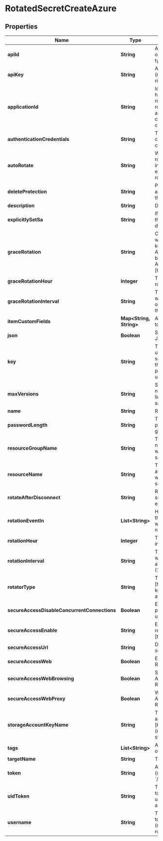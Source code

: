 

# RotatedSecretCreateAzure


## Properties

| Name | Type | Description | Notes |
|------------ | ------------- | ------------- | -------------|
|**apiId** | **String** | API ID to rotate (relevant only for rotator-type&#x3D;api-key) |  [optional] |
|**apiKey** | **String** | API key to rotate (relevant only for rotator-type&#x3D;api-key) |  [optional] |
|**applicationId** | **String** | Id of the azure app that hold the serect to be rotated (relevant only for rotator-type&#x3D;api-key &amp; authentication-credentials&#x3D;use-target-creds) |  [optional] |
|**authenticationCredentials** | **String** | The credentials to connect with use-user-creds/use-target-creds |  [optional] |
|**autoRotate** | **String** | Whether to automatically rotate every --rotation-interval days, or disable existing automatic rotation [true/false] |  [optional] |
|**deleteProtection** | **String** | Protection from accidental deletion of this object [true/false] |  [optional] |
|**description** | **String** | Description of the object |  [optional] |
|**explicitlySetSa** | **String** | If set, explicitly provide the storage account details [true/false] |  [optional] |
|**graceRotation** | **String** | Create a new access key without deleting the old key from AWS/Azure/GCP for backup (relevant only for AWS/Azure/GCP) [true/false] |  [optional] |
|**graceRotationHour** | **Integer** | The Hour of the grace rotation in UTC |  [optional] |
|**graceRotationInterval** | **String** | The number of days to wait before deleting the old key (must be bigger than rotation-interval) |  [optional] |
|**itemCustomFields** | **Map&lt;String, String&gt;** | Additional custom fields to associate with the item |  [optional] |
|**json** | **Boolean** | Set output format to JSON |  [optional] |
|**key** | **String** | The name of a key that used to encrypt the secret value (if empty, the account default protectionKey key will be used) |  [optional] |
|**maxVersions** | **String** | Set the maximum number of versions, limited by the account settings defaults. |  [optional] |
|**name** | **String** | Rotated secret name |  |
|**passwordLength** | **String** | The length of the password to be generated |  [optional] |
|**resourceGroupName** | **String** | The resource group name (only relevant when explicitly-set-sa&#x3D;true) |  [optional] |
|**resourceName** | **String** | The name of the storage account (only relevant when explicitly-set-sa&#x3D;true) |  [optional] |
|**rotateAfterDisconnect** | **String** | Rotate the value of the secret after SRA session ends [true/false] |  [optional] |
|**rotationEventIn** | **List&lt;String&gt;** | How many days before the rotation of the item would you like to be notified |  [optional] |
|**rotationHour** | **Integer** | The Hour of the rotation in UTC |  [optional] |
|**rotationInterval** | **String** | The number of days to wait between every automatic key rotation (1-365) |  [optional] |
|**rotatorType** | **String** | The rotator type. options: [target/password/api-key/azure-storage-account] |  |
|**secureAccessDisableConcurrentConnections** | **Boolean** | Enable this flag to prevent simultaneous use of the same secret |  [optional] |
|**secureAccessEnable** | **String** | Enable/Disable secure remote access [true/false] |  [optional] |
|**secureAccessUrl** | **String** | Destination URL to inject secrets |  [optional] |
|**secureAccessWeb** | **Boolean** | Enable Web Secure Remote Access |  [optional] |
|**secureAccessWebBrowsing** | **Boolean** | Secure browser via Akeyless&#39;s Secure Remote Access (SRA) |  [optional] |
|**secureAccessWebProxy** | **Boolean** | Web-Proxy via Akeyless&#39;s Secure Remote Access (SRA) |  [optional] |
|**storageAccountKeyName** | **String** | The name of the storage account key to rotate [key1/key2/kerb1/kerb2] (relevat to azure-storage-account) |  [optional] |
|**tags** | **List&lt;String&gt;** | Add tags attached to this object |  [optional] |
|**targetName** | **String** | Target name |  |
|**token** | **String** | Authentication token (see &#x60;/auth&#x60; and &#x60;/configure&#x60;) |  [optional] |
|**uidToken** | **String** | The universal identity token, Required only for universal_identity authentication |  [optional] |
|**username** | **String** | The user principal name to rotate his password (relevant only for rotator-type&#x3D;password) |  [optional] |




